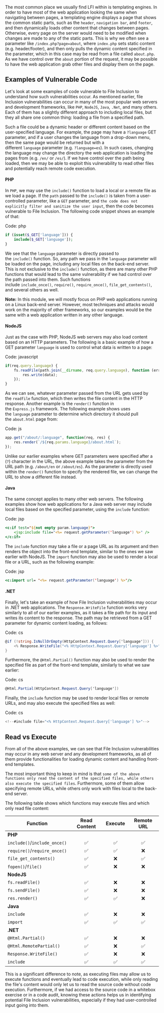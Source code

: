 

The most common place we usually find LFI within is templating engines. In order to have most of the web application looking the same when navigating between pages, a templating engine displays a page that shows the common static parts, such as the `header`, `navigation bar`, and `footer`, and then dynamically loads other content that changes between pages. Otherwise, every page on the server would need to be modified when changes are made to any of the static parts. This is why we often see a parameter like `/index.php?page=about`, where `index.php` sets static content (e.g. header/footer), and then only pulls the dynamic content specified in the parameter, which in this case may be read from a file called `about.php`. As we have control over the `about` portion of the request, it may be possible to have the web application grab other files and display them on the page.
## Examples of Vulnerable Code

Let's look at some examples of code vulnerable to File Inclusion to understand how such vulnerabilities occur. As mentioned earlier, file Inclusion vulnerabilities can occur in many of the most popular web servers and development frameworks, like `PHP`, `NodeJS`, `Java`, `.Net`, and many others. Each of them has a slightly different approach to including local files, but they all share one common thing: loading a file from a specified path.

Such a file could be a dynamic header or different content based on the user-specified language. For example, the page may have a `?language` GET parameter, and if a user changes the language from a drop-down menu, then the same page would be returned but with a different `language` parameter (e.g. `?language=es`). In such cases, changing the language may change the directory the web application is loading the pages from (e.g. `/en/` or `/es/`). If we have control over the path being loaded, then we may be able to exploit this vulnerability to read other files and potentially reach remote code execution.

#### PHP

In `PHP`, we may use the `include()` function to load a local or a remote file as we load a page. If the `path` passed to the `include()` is taken from a user-controlled parameter, like a `GET` parameter, and `the code does not explicitly filter and sanitize the user input`, then the code becomes vulnerable to File Inclusion. The following code snippet shows an example of that:

Code: php

```php
if (isset($_GET['language'])) {
    include($_GET['language']);
}
```

We see that the `language` parameter is directly passed to the `include()` function. So, any path we pass in the `language` parameter will be loaded on the page, including any local files on the back-end server. This is not exclusive to the `include()` function, as there are many other PHP functions that would lead to the same vulnerability if we had control over the path passed into them. Such functions include `include_once()`, `require()`, `require_once()`, `file_get_contents()`, and several others as well.

**Note:** In this module, we will mostly focus on PHP web applications running on a Linux back-end server. However, most techniques and attacks would work on the majority of other frameworks, so our examples would be the same with a web application written in any other language.

#### NodeJS

Just as the case with PHP, NodeJS web servers may also load content based on an HTTP parameters. The following is a basic example of how a GET parameter `language` is used to control what data is written to a page:

Code: javascript

```javascript
if(req.query.language) {
    fs.readFile(path.join(__dirname, req.query.language), function (err, data) {
        res.write(data);
    });
}
```

As we can see, whatever parameter passed from the URL gets used by the `readfile` function, which then writes the file content in the HTTP response. Another example is the `render()` function in the `Express.js` framework. The following example shows uses the `language` parameter to determine which directory it should pull the `about.html` page from:

Code: js

```js
app.get("/about/:language", function(req, res) {
    res.render(`/${req.params.language}/about.html`);
});
```

Unlike our earlier examples where GET parameters were specified after a (`?`) character in the URL, the above example takes the parameter from the URL path (e.g. `/about/en` or `/about/es`). As the parameter is directly used within the `render()` function to specify the rendered file, we can change the URL to show a different file instead.

#### Java

The same concept applies to many other web servers. The following examples show how web applications for a Java web server may include local files based on the specified parameter, using the `include` function:

Code: jsp

```jsp
<c:if test="${not empty param.language}">
    <jsp:include file="<%= request.getParameter('language') %>" />
</c:if>
```

The `include` function may take a file or a page URL as its argument and then renders the object into the front-end template, similar to the ones we saw earlier with NodeJS. The `import` function may also be used to render a local file or a URL, such as the following example:

Code: jsp

```jsp
<c:import url= "<%= request.getParameter('language') %>"/>
```

#### .NET

Finally, let's take an example of how File Inclusion vulnerabilities may occur in .NET web applications. The `Response.WriteFile` function works very similarly to all of our earlier examples, as it takes a file path for its input and writes its content to the response. The path may be retrieved from a GET parameter for dynamic content loading, as follows:

Code: cs

```cs
@if (!string.IsNullOrEmpty(HttpContext.Request.Query['language'])) {
    <% Response.WriteFile("<% HttpContext.Request.Query['language'] %>"); %> 
}
```

Furthermore, the `@Html.Partial()` function may also be used to render the specified file as part of the front-end template, similarly to what we saw earlier:

Code: cs

```cs
@Html.Partial(HttpContext.Request.Query['language'])
```

Finally, the `include` function may be used to render local files or remote URLs, and may also execute the specified files as well:

Code: cs

```cs
<!--#include file="<% HttpContext.Request.Query['language'] %>"-->
```

## Read vs Execute

From all of the above examples, we can see that File Inclusion vulnerabilities may occur in any web server and any development frameworks, as all of them provide functionalities for loading dynamic content and handling front-end templates.

The most important thing to keep in mind is that `some of the above functions only read the content of the specified files, while others also execute the specified files`. Furthermore, some of them allow specifying remote URLs, while others only work with files local to the back-end server.

The following table shows which functions may execute files and which only read file content:

|**Function**|**Read Content**|**Execute**|**Remote URL**|
|---|:-:|:-:|:-:|
|**PHP**||||
|`include()`/`include_once()`|✅|✅|✅|
|`require()`/`require_once()`|✅|✅|❌|
|`file_get_contents()`|✅|❌|✅|
|`fopen()`/`file()`|✅|❌|❌|
|**NodeJS**||||
|`fs.readFile()`|✅|❌|❌|
|`fs.sendFile()`|✅|❌|❌|
|`res.render()`|✅|✅|❌|
|**Java**||||
|`include`|✅|❌|❌|
|`import`|✅|✅|✅|
|**.NET**||||
|`@Html.Partial()`|✅|❌|❌|
|`@Html.RemotePartial()`|✅|❌|✅|
|`Response.WriteFile()`|✅|❌|❌|
|`include`|✅|✅|✅|

This is a significant difference to note, as executing files may allow us to execute functions and eventually lead to code execution, while only reading the file's content would only let us to read the source code without code execution. Furthermore, if we had access to the source code in a whitebox exercise or in a code audit, knowing these actions helps us in identifying potential File Inclusion vulnerabilities, especially if they had user-controlled input going into them.